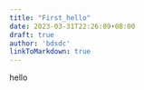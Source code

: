 ```yaml
---
title: "First_hello"
date: 2023-03-31T22:26:09+08:00
draft: true
author: 'bdsdc'
linkToMarkdown: true
---
```

hello
